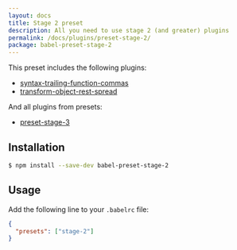 ```yaml
---
layout: docs
title: Stage 2 preset
description: All you need to use stage 2 (and greater) plugins
permalink: /docs/plugins/preset-stage-2/
package: babel-preset-stage-2
---
```


This preset includes the following plugins:

- [syntax-trailing-function-commas](/docs/plugins/syntax-trailing-function-commas)
- [transform-object-rest-spread](/docs/plugins/transform-object-rest-spread)

And all plugins from presets:

- [preset-stage-3](/docs/plugins/preset-stage-3)

## Installation

```sh
$ npm install --save-dev babel-preset-stage-2
```

## Usage

Add the following line to your `.babelrc` file:

```json
{
  "presets": ["stage-2"]
}
```
